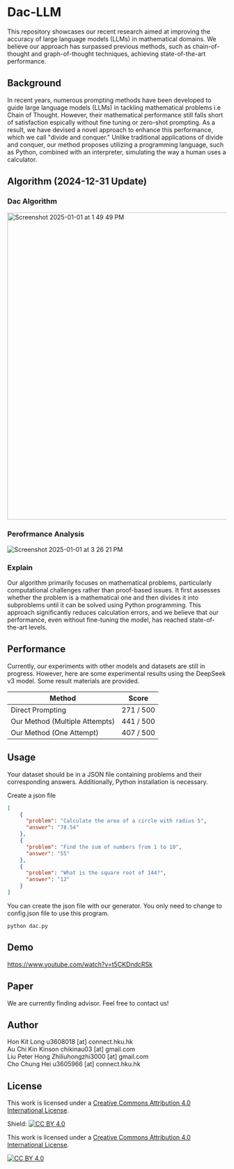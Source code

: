 # Dac-LLM
This repository showcases our recent research aimed at improving the accuracy of large language models (LLMs) in mathematical domains. We believe our approach has surpassed previous methods, such as chain-of-thought and graph-of-thought techniques, achieving state-of-the-art performance.

## Background
In recent years, numerous prompting methods have been developed to guide large language models (LLMs) in tackling mathematical problems i.e Chain of Thought. However, their mathematical performance still falls short of satisfaction espically without fine tuning or zero-shot prompting. As a result, we have devised a novel approach to enhance this performance, which we call "divide and conquer." Unlike traditional applications of divide and conquer, our method proposes utilizing a programming language, such as Python, combined with an interpreter, simulating the way a human uses a calculator.

## Algorithm (2024-12-31 Update)

### Dac Algorithm
<img width="703" alt="Screenshot 2025-01-01 at 1 49 49 PM" src="https://github.com/user-attachments/assets/33a0d20d-f92f-4be3-9a1b-3ced0477e0fd" />
<br/>

### Perofrmance Analysis
![Screenshot 2025-01-01 at 3 26 21 PM](https://github.com/user-attachments/assets/dcd32ed2-6d9b-44a1-8c04-c6f9379c9bc1)



### Explain
Our algorithm primarily focuses on mathematical problems, particularly computational challenges rather than proof-based issues. It first assesses whether the problem is a mathematical one and then divides it into subproblems until it can be solved using Python programming. This approach significantly reduces calculation errors, and we believe that our performance, even without fine-tuning the model, has reached state-of-the-art levels.

## Performance 
Currently, our experiments with other models and datasets are still in progress. However, here are some experimental results using the DeepSeek v3 model. Some result materials are provided. 

| Method                             | Score      |
|------------------------------------|------------|
| Direct Prompting                   | 271 / 500  |
| Our Method (Multiple Attempts)     | 441 / 500  |
| Our Method (One Attempt)           | 407 / 500  |

## Usage
Your dataset should be in a JSON file containing problems and their corresponding answers. Additionally, Python installation is necessary.

Create a json file 
```json
[
    {
      "problem": "Calculate the area of a circle with radius 5",
      "answer": "78.54"
    },
    {
      "problem": "Find the sum of numbers from 1 to 10",
      "answer": "55"
    },
    {
      "problem": "What is the square root of 144?",
      "answer": "12"
    }
]
```

You can create the json file with our generator. You only need to change to config.json file to use this program. 
```
python dac.py
```

## Demo
https://www.youtube.com/watch?v=t5CKDndcRSk

## Paper
We are currently finding advisor. Feel free to contact us! 

## Author
Hon Kit Long u3608018 [at] connect.hku.hk 
<br>
Au Chi Kin Kinson chikinau03 [at] gmail.com
<br>
Liu Peter Hong Zhiliuhongzhi3000 [at] gmail.com
<br>
Cho Chung Hei u3605966 [at] connect.hku.hk


## License
This work is licensed under a [Creative Commons Attribution 4.0 International License](https://creativecommons.org/licenses/by/4.0/).

Shield: [![CC BY 4.0][cc-by-shield]][cc-by]

This work is licensed under a
[Creative Commons Attribution 4.0 International License][cc-by].

[![CC BY 4.0][cc-by-image]][cc-by]

[cc-by]: http://creativecommons.org/licenses/by/4.0/
[cc-by-image]: https://i.creativecommons.org/l/by/4.0/88x31.png
[cc-by-shield]: https://img.shields.io/badge/License-CC%20BY%204.0-lightgrey.svg


